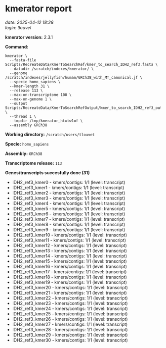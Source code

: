 # kmerator report
*date: 2025-04-12 18:28*  
*login: tlouvet*

**kmerator version:** 2.3.1

**Command:**

```
kmerator \
  --fasta-file Scripts/RecreateData/KmerToSearchRef/kmer_to_search_IDH2_ref3.fasta \
  --datadir /scratch/indexes/kmerator/ \
  --genome /scratch/indexes/jellyfish/human/GRCh38_with_MT_canonical.jf \
  --specie homo_sapiens \
  --kmer-length 31 \
  --release 113 \
  --max-on-transcriptome 100 \
  --max-on-genome 1 \
  --output Scripts/RecreateData/KmerToSearchRefOutput/kmer_to_search_IDH2_ref3_output \
  --thread 1 \
  --tmpdir /tmp/kmerator_htxtw1of \
  --assembly GRCh38
```

**Working directory:** `/scratch/users/tlouvet`

**Specie:** `homo_sapiens`

**Assembly:** `GRCh38`

**Transcriptome release:** `113`

**Genes/transcripts succesfully done (31)**

- IDH2_ref3_kmer0 - kmers/contigs: 1/1 (level: transcript)
- IDH2_ref3_kmer1 - kmers/contigs: 1/1 (level: transcript)
- IDH2_ref3_kmer2 - kmers/contigs: 1/1 (level: transcript)
- IDH2_ref3_kmer3 - kmers/contigs: 1/1 (level: transcript)
- IDH2_ref3_kmer4 - kmers/contigs: 1/1 (level: transcript)
- IDH2_ref3_kmer5 - kmers/contigs: 1/1 (level: transcript)
- IDH2_ref3_kmer6 - kmers/contigs: 1/1 (level: transcript)
- IDH2_ref3_kmer7 - kmers/contigs: 1/1 (level: transcript)
- IDH2_ref3_kmer8 - kmers/contigs: 1/1 (level: transcript)
- IDH2_ref3_kmer9 - kmers/contigs: 1/1 (level: transcript)
- IDH2_ref3_kmer10 - kmers/contigs: 1/1 (level: transcript)
- IDH2_ref3_kmer11 - kmers/contigs: 1/1 (level: transcript)
- IDH2_ref3_kmer12 - kmers/contigs: 1/1 (level: transcript)
- IDH2_ref3_kmer13 - kmers/contigs: 1/1 (level: transcript)
- IDH2_ref3_kmer14 - kmers/contigs: 1/1 (level: transcript)
- IDH2_ref3_kmer15 - kmers/contigs: 1/1 (level: transcript)
- IDH2_ref3_kmer16 - kmers/contigs: 1/1 (level: transcript)
- IDH2_ref3_kmer17 - kmers/contigs: 1/1 (level: transcript)
- IDH2_ref3_kmer18 - kmers/contigs: 1/1 (level: transcript)
- IDH2_ref3_kmer19 - kmers/contigs: 1/1 (level: transcript)
- IDH2_ref3_kmer20 - kmers/contigs: 1/1 (level: transcript)
- IDH2_ref3_kmer21 - kmers/contigs: 1/1 (level: transcript)
- IDH2_ref3_kmer22 - kmers/contigs: 1/1 (level: transcript)
- IDH2_ref3_kmer23 - kmers/contigs: 1/1 (level: transcript)
- IDH2_ref3_kmer24 - kmers/contigs: 1/1 (level: transcript)
- IDH2_ref3_kmer25 - kmers/contigs: 1/1 (level: transcript)
- IDH2_ref3_kmer26 - kmers/contigs: 1/1 (level: transcript)
- IDH2_ref3_kmer27 - kmers/contigs: 1/1 (level: transcript)
- IDH2_ref3_kmer28 - kmers/contigs: 1/1 (level: transcript)
- IDH2_ref3_kmer29 - kmers/contigs: 1/1 (level: transcript)
- IDH2_ref3_kmer30 - kmers/contigs: 1/1 (level: transcript)
